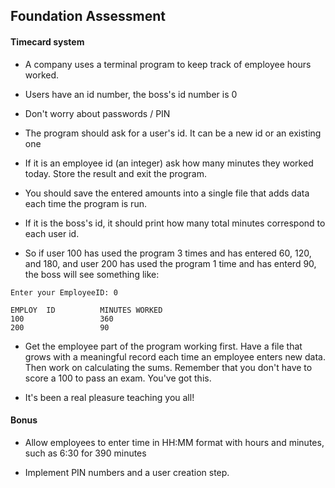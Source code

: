 ## Foundation Assessment

#### Timecard system

* A company uses a terminal program to keep track of employee hours worked.

* Users have an id number, the boss's id number is 0

* Don't worry about passwords / PIN

* The program should ask for a user's id. It can be a new id or an existing one

* If it is an employee id (an integer) ask how many minutes they worked today. Store the result and exit the program.

* You should save the entered amounts into a single file that adds data each time the program is run.

* If it is the boss's id, it should print how many total minutes correspond to each user id.

* So if user 100 has used the program 3 times and has entered 60, 120, and 180, and user 200 has used the program 1 time and has enterd 90, the boss will see something like:

```
Enter your EmployeeID: 0

EMPLOY  ID          MINUTES WORKED
100                 360
200                 90
```

* Get the employee part of the program working first. Have a file that grows with a meaningful record each time an employee enters new data. Then work on calculating the sums. Remember that you don't have to score a 100 to pass an exam. You've got this.

* It's been a real pleasure teaching you all!

#### Bonus

* Allow employees to enter time in HH:MM format with hours and minutes, such as 6:30 for 390 minutes

* Implement PIN numbers and a user creation step.